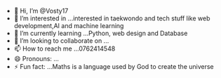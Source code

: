 - 👋 Hi, I’m @Vosty17
- 👀 I’m interested in ...interested in taekwondo and tech stuff like web development,AI and machine learning 
- 🌱 I’m currently learning ...Python, web design and Database 
- 💞️ I’m looking to collaborate on ...
- 📫 How to reach me ...0762414548
- 😄 Pronouns: ...
- ⚡ Fun fact: ...Maths is a language used by God to create the universe 

<!---
Vosty17/Vosty17 is a ✨ special ✨ repository because its `README.md` (this file) appears on your GitHub profile.
You can click the Preview link to take a look at your changes.
--->
